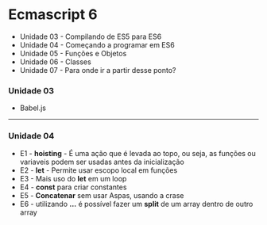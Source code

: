 # Ecmascript 6
* Unidade 03 - Compilando de ES5 para ES6
* Unidade 04 - Começando a programar em ES6
* Unidade 05 - Funções e Objetos
* Unidade 06 - Classes
* Unidade 07 - Para onde ir a partir desse ponto?

### Unidade 03
* Babel.js
---
### Unidade 04
* E1 -  **hoisting** - É uma ação que é levada ao topo, ou seja, as funções ou variaveis podem ser usadas antes da inicialização
* E2 - **let** - Permite usar escopo local em funções
* E3 - Mais uso do **let** em um loop
* E4 - **const** para criar constantes
* E5 - **Concatenar** sem usar Aspas, usando a crase
* E6 - utilizando **...** é possível fazer um **split** de um array dentro de outro array 

